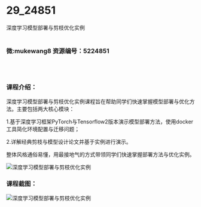 # 29_24851
深度学习模型部署与剪枝优化实例
<br/></br>
<h3>微:mukewang8 资源编号：5224851</h3>
<br/></br>
<h3>课程介绍：</h3>
<p><a title="查看与 深度学习 相关的文章" target="_blank">深度学习</a>模型部署与剪枝优化实例课程旨在帮助同学们快速掌握模型部署与优化方法。主要包括两大核心模块：</p>
<p>1.基于深度学习框架PyTorch与Tensorflow2版本演示模型部署方法，使用docker工具简化环境配置与迁移问题；</p>
<p>2.详解经典剪枝与模型设计论文并基于实例进行演示。</p>
<p>整体风格通俗易懂，用最接地气的方式带领同学们快速掌握部署方法与优化实例。</p>
<p><img src="https://www.ko996.com/wp-content/uploads/img/2022/06/1-85-300x184.png" alt="深度学习模型部署与剪枝优化实例"></p>
<div class="info-desc">
<h3>课程截图：</h3>
<p><img src="https://www.ko996.com/wp-content/uploads/img/2022/06/2-77.png" alt="深度学习模型部署与剪枝优化实例"></p>


			
</div>
